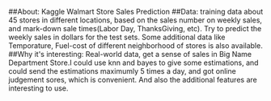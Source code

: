 ##About:
Kaggle Walmart Store Sales Prediction
##Data:
training data about 45 stores in different locations, based on the sales number on weekly sales, and mark-down sale times(Labor Day,
ThanksGiving, etc). Try to predict the weekly sales in dollars for the test sets. Some additional data like Temporature, Fuel-cost of
different neighborhood of stores is also available.
##Why it's interesting:
Real-world data, get a sense of sales in Big Name Department Store.I could use knn and bayes to give some estimations,
and could send the estimations maximumly 5 times a day, and got online judgement
sores, which is convenient. And also the additional features are interesting to use.

